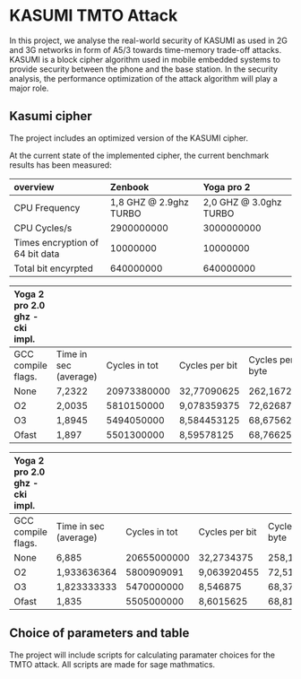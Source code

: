 # KASUMI TMTO Attack

In this project, we analyse the real-world security of KASUMI as used in 2G and 3G networks in form of A5/3 towards time-memory trade-off attacks. KASUMI is a block cipher algorithm used in mobile embedded systems to provide security between the phone and the base station. In the security analysis, the performance optimization of the attack algorithm will play a major role.


## Kasumi cipher

The project includes an optimized version of the KASUMI cipher.

At the current state of the implemented cipher, the current benchmark results has been measured:


|                 overview        | Zenbook                | Yoga pro 2   
|:--------------------------------|:-----------------------|:-----------------------|
| CPU Frequency                   | 1,8 GHZ @ 2.9ghz TURBO | 2,0 GHZ @ 3.0ghz TURBO |
| CPU Cycles/s                    | 2900000000             | 3000000000             |
| Times encryption of 64 bit data | 10000000               | 10000000               |
| Total bit encyrpted             | 640000000              | 640000000              |


| Yoga 2 pro 2.0 ghz - cki impl. |                     |             |              |               |
|:-------------------------------|:--------------------|:------------|:-------------|:--------------|
|GCC compile flags.              |Time in sec (average)|Cycles in tot|Cycles per bit|Cycles per byte|
| None                           | 7,2322              | 20973380000 | 32,77090625  | 262,16725     |
| O2                             | 2,0035              | 5810150000  | 9,078359375  | 72,626875     |
| O3                             | 1,8945              | 5494050000  | 8,584453125  | 68,675625     |
| Ofast                          | 1,897               | 5501300000  | 8,59578125   | 68,76625      |

| Yoga 2 pro 2.0 ghz - cki impl. |                     |             |              |               |
|:-------------------------------|:--------------------|:------------|:-------------|:--------------|
|GCC compile flags.              |Time in sec (average)|Cycles in tot|Cycles per bit|Cycles per byte|
| None                           | 6,885               | 20655000000 | 32,2734375   | 258,1875      |
| O2                             | 1,933636364         | 5800909091  | 9,063920455  | 72,51136364   |
| O3                             | 1,823333333         | 5470000000  | 8,546875     | 68,375        |
| Ofast                          | 1,835               | 5505000000  | 8,6015625    | 68,8125       |


## Choice of parameters and table

The project will include scripts for calculating paramater choices for the TMTO attack. All scripts are made for sage mathmatics. 
